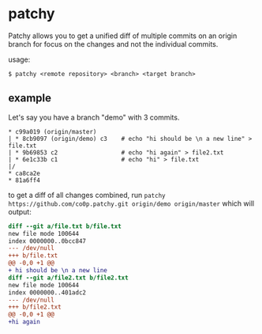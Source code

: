 patchy
=======

Patchy allows you to get a unified diff of multiple commits on an origin branch for focus on the changes and not the individual commits.

usage: 
    
    $ patchy <remote repository> <branch> <target branch>
    

example
--------

Let's say you have a branch "demo" with 3 commits. 

    * c99a019 (origin/master) 
    | * 8cb9097 (origin/demo) c3    # echo "hi should be \n a new line" > file.txt
    | * 9b69853 c2                  # echo "hi again" > file2.txt 
    | * 6e1c33b c1                  # echo "hi" > file.txt 
    |/  
    * ca8ca2e 
    * 81a6ff4 
    
to get a diff of all changes combined, run `patchy https://github.com/co0p.patchy.git origin/demo origin/master` which will output:

```diff
diff --git a/file.txt b/file.txt
new file mode 100644
index 0000000..0bcc847
--- /dev/null
+++ b/file.txt
@@ -0,0 +1 @@
+ hi should be \n a new line
diff --git a/file2.txt b/file2.txt
new file mode 100644
index 0000000..401adc2
--- /dev/null
+++ b/file2.txt
@@ -0,0 +1 @@
+hi again
```
